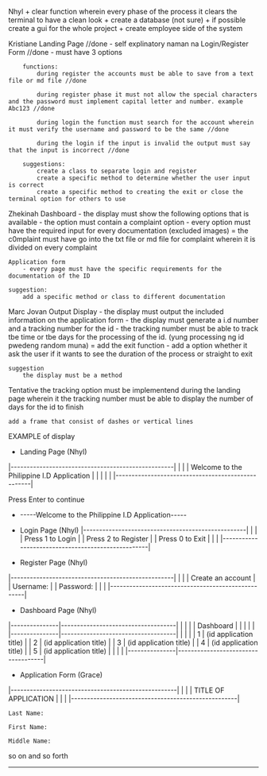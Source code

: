 Nhyl
    + clear function wherein every phase of the process it clears the terminal to have a clean look
    + create a database (not sure)
    + if possible create a gui for the whole project
    + create employee side of the system
    

Kristiane 
    Landing Page //done
        - self explinatory naman na
    Login/Register Form //done
        - must have 3 options

        functions:
            during register the accounts must be able to save from a text file or md file //done

            during register phase it must not allow the special characters and the password must implement capital letter and number. example Abc123 //done

            during login the function must search for the account wherein it must verify the username and password to be the same //done

            during the login if the input is invalid the output must say that the input is incorrect //done

        suggestions: 
            create a class to separate login and register
            create a specific method to determine whether the user input is correct
            create a specific method to creating the exit or close the terminal option for others to use

Zhekinah
    Dashboard
        - the display must show the following options that is available
        - the option must contain a complaint option
        - every option must have the required input for every documentation (excluded images)
        = the c0mplaint must have go into the txt file or md file for complaint wherein it is divided on every complaint

    Application form
        - every page must have the specific requirements for the documentation of the ID
    
    suggestion: 
        add a specific method or class to different documentation
        

Marc Jovan
    Output Display
        - the display must output the included information on the application form 
        - the display must generate a i.d number and a tracking number for the id
        - the tracking number must be able to track tbe time or tbe days for the processing of the id. (yung processing ng id pwedeng random muna)
        = add the exit function 
        - add a option whether it ask the user if it wants to see the duration of the process or straight to exit


    suggestion
        the display must be a method

Tentative
    the tracking option must be implementend during the landing page wherein it the tracking number must be able to display the number of days for the id to finish
    
    add a frame that consist of dashes or vertical lines




EXAMPLE of display

+ Landing Page (Nhyl)

|---------------------------------------------------|
|                                                   |
|     Welcome to the Philippine I.D Application     |
|                                                   |
|                                                   |
|---------------------------------------------------|

Press Enter to continue

* -----Welcome to the Philippine I.D Application-----

+ Login Page (Nhyl)
|---------------------------------------------------|
|                                                   |
|   Press 1 to Login                                |
|   Press 2 to Register                             |
|   Press 0 to Exit                                 |
|                                                   |
|---------------------------------------------------|

+ Register Page (Nhyl)

|---------------------------------------------------|
|                                                   |
|   Create an account                               |
|   Username:                                       |
|   Password:                                       |
|                                                   |
|---------------------------------------------------|

+ Dashboard Page (Nhyl)

|---------------|------------------------------------|
|               |                                    |
|   Dashboard   |                                    |
|               |                                    |
|---------------|------------------------------------|
|               |                                    |
|       1       |      (id application title)        | 
|       2       |      (id application title)        |
|       3       |      (id application title)        |
|       4       |      (id application title)        |
|       5       |      (id application title)        |
|               |                                    |
|---------------|------------------------------------|

+ Application Form (Grace)

|----------------------------------------------------|
|                                                    |
|                TITLE OF APPLICATION                | 
|                                                    |
|----------------------------------------------------|
                                                    
    Last Name:                                       
                                                    
    First Name:                                     
                                                    
    Middle Name:                                    
                                                    
                                                    
so on and so forth

-------------------------------
